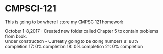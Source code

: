 # CMPSCI-121
This is going to be where I store my CMPSC 121 homework 

October 1-8,2017 - Created new folder called Chapter 5 to contain problems from book.  
Under construction - Currently going to be doing numbers 
8: 80% completion
17: 0% completion
18: 0% completion
21: 0% completion

